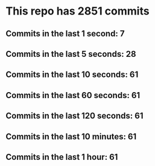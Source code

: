 # This repo has 2851 commits

## Commits in the last 1 second: 7
## Commits in the last 5 seconds: 28
## Commits in the last 10 seconds: 61
## Commits in the last 60 seconds: 61
## Commits in the last 120 seconds: 61
## Commits in the last 10 minutes: 61
## Commits in the last 1 hour: 61
